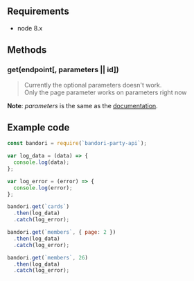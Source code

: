 ## Requirements
+ node 8.x

## Methods

### get(endpoint[, parameters || id])

> Currently the optional parameters doesn't work. <br />Only the page parameter works on parameters right now

**Note**: *parameters* is the same as the [documentation](https://github.com/SchoolIdolTomodachi/BanGDream/wiki/BanG-Dream!-Girls-Band-API).

## Example code
~~~~javascript
const bandori = require(`bandori-party-api`);

var log_data = (data) => {
  console.log(data);
};

var log_error = (error) => {
  console.log(error);
};

bandori.get(`cards`)
  .then(log_data)
  .catch(log_error);

bandori.get(`members`, { page: 2 })
  .then(log_data)
  .catch(log_error);

bandori.get(`members`, 26)
  .then(log_data)
  .catch(log_error);

~~~~
